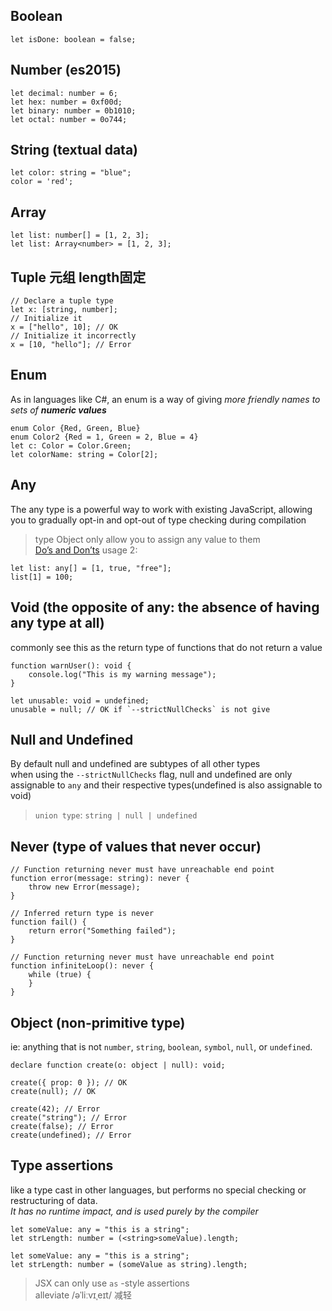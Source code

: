 ## Boolean 
`let isDone: boolean = false;`
## Number (es2015)
```
let decimal: number = 6;
let hex: number = 0xf00d;
let binary: number = 0b1010;
let octal: number = 0o744;
```
## String (textual data)
```
let color: string = "blue";
color = 'red';
```
## Array
```
let list: number[] = [1, 2, 3];
let list: Array<number> = [1, 2, 3];
```
## Tuple 元组 length固定
```
// Declare a tuple type
let x: [string, number];
// Initialize it
x = ["hello", 10]; // OK
// Initialize it incorrectly
x = [10, "hello"]; // Error
```
## Enum
As in languages like C#, an enum is a way of giving *more friendly names to sets of* ***numeric values***
```
enum Color {Red, Green, Blue}
enum Color2 {Red = 1, Green = 2, Blue = 4}
let c: Color = Color.Green;
let colorName: string = Color[2];
```
## Any
The any type is a powerful way to work with existing JavaScript, allowing you to gradually opt-in and opt-out of type checking during compilation
> type Object only allow you to assign any value to them  
> [Do’s and Don’ts](https://www.typescriptlang.org/docs/handbook/declaration-files/do-s-and-don-ts.html#general-types)
usage 2:
```
let list: any[] = [1, true, "free"];
list[1] = 100;
```
## Void (the opposite of any: the absence of having any type at all)
commonly see this as the return type of functions that do not return a value
```
function warnUser(): void {
    console.log("This is my warning message");
}

let unusable: void = undefined;
unusable = null; // OK if `--strictNullChecks` is not give
```
## Null and Undefined
By default null and undefined are subtypes of all other types  
when using the `--strictNullChecks` flag, null and undefined are only assignable to `any` and their respective types(undefined is also assignable to void)
>`union type`: `string | null | undefined`
## Never (type of values that never occur)
```
// Function returning never must have unreachable end point
function error(message: string): never {
    throw new Error(message);
}

// Inferred return type is never
function fail() {
    return error("Something failed");
}

// Function returning never must have unreachable end point
function infiniteLoop(): never {
    while (true) {
    }
}
```
## Object (non-primitive type)
ie: anything that is not `number`, `string`, `boolean`, `symbol`, `null`, or `undefined`.
```
declare function create(o: object | null): void;

create({ prop: 0 }); // OK
create(null); // OK

create(42); // Error
create("string"); // Error
create(false); // Error
create(undefined); // Error
```
## Type assertions
like a type cast in other languages, but performs no special checking or restructuring of data.  
*It has no runtime impact, and is used purely by the compiler*
```
let someValue: any = "this is a string";
let strLength: number = (<string>someValue).length;
```
```
let someValue: any = "this is a string";
let strLength: number = (someValue as string).length;
```
> JSX can only use `as` -style assertions  
> alleviate /əˈliːvɪˌeɪt/ 减轻

